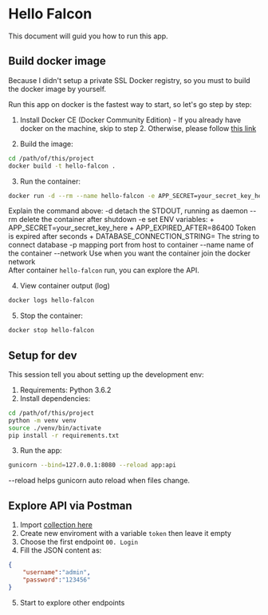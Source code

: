 # Hello Falcon

This document will guid you how to run this app.

## Build docker image
Because I didn't setup a private SSL Docker registry, so you must to build the docker image by yourself.

Run this app on docker is the fastest way to start, so let's go step by step:

1. Install Docker CE (Docker Community Edition) - If you already have docker on the machine, skip to step 2. Otherwise, please follow [this link](https://docs.docker.com/install/linux/docker-ce/centos/)

2. Build the image:
```bash
cd /path/of/this/project
docker build -t hello-falcon .
```

3. Run the container:
```bash
docker run -d --rm --name hello-falcon -e APP_SECRET=your_secret_key_here -e APP_EXPIRED_AFTER=86400 -e DATABASE_CONNECTION_STRING="postgresql+psycopg2://postgres:tua123456789@172.22.0.2:5432/customer2" --network=DB hello-falcon
```
Explain the command above:
    -d detach the STDOUT, running as daemon
    --rm delete the container after shutdown
    -e set ENV variables:
        + APP_SECRET=your_secret_key_here 
        + APP_EXPIRED_AFTER=86400 Token is expired after seconds
        + DATABASE_CONNECTION_STRING= The string to connect database
    -p mapping port from host to container
    --name name of the container 
    --network <network name> Use when you want the container join the docker network    
After container `hello-falcon` run, you can explore the API.

4. View container output (log)
```bash
docker logs hello-falcon
```

5. Stop the container:
```bash
docker stop hello-falcon
```

## Setup for dev
This session tell you about setting up the development env:

1. Requirements: Python 3.6.2
2. Install dependencies:
```bash
cd /path/of/this/project
python -m venv venv
source ./venv/bin/activate
pip install -r requirements.txt
```
3. Run the app:
```bash
gunicorn --bind=127.0.0.1:8080 --reload app:api
```
--reload helps gunicorn auto reload when files change.

## Explore API via Postman

1. Import [collection here](https://www.getpostman.com/collections/ec73f671bb847e6f2d75)
2. Create new enviroment with a variable `token` then leave it empty
3. Choose the first endpoint `00. Login`
4. Fill the JSON content as:
```json
{
	"username":"admin",
	"password":"123456"
}
```
5. Start to explore other endpoints